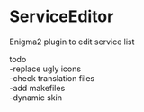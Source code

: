 # ServiceEditor
Enigma2 plugin to edit service list


todo  
-replace ugly icons  
-check translation files  
-add makefiles  
-dynamic skin  